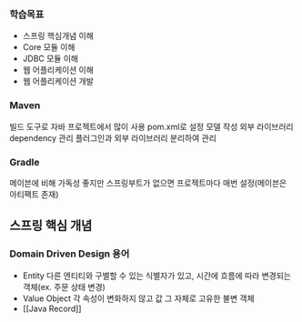 ### 학습목표
- 스프링 핵심개념 이해
- Core 모듈 이해
- JDBC 모듈 이해
- 웹 어플리케이션 이해
- 웹 어플리케이션 개발
### Maven
빌드 도구로 자바 프로젝트에서 많이 사용
pom.xml로 설정 모델 작성
외부 라이브러리 dependency 관리
플러그인과 외부 라이브러리 분리하여 관리
### Gradle
메이븐에 비해 가독성 좋지만
스프링부트가 없으면 프로젝트마다 매번 설정(메이븐은 아티팩트 존재)
## 스프링 핵심 개념
### Domain Driven Design 용어
- Entity
  다른 엔티티와 구별할 수 있는 식별자가 있고, 시간에 흐름에 따라 변경되는 객체(ex. 주문 상태 변경)
- Value Object
  각 속성이 변화하지 않고 값 그 자체로 고유한 불변 객체
- [[Java Record]]